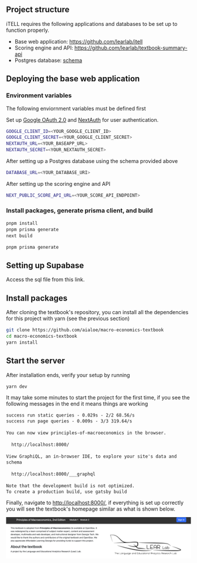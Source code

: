 ## Project structure

iTELL requires the following applications and databases to be set up to function properly.
* Base web application: <https://github.com/learlab/itell>
* Scoring engine and API: <https://github.com/learlab/textbook-summary-api>
* Postgres database: [schema]()

## Deploying the base web application

### Environment variables

The following enviornment variables must be defined first

Set up [Google OAuth 2.0](https://developers.google.com/identity/protocols/oauth2) and [NextAuth](https://next-auth.js.org/) for user authentication.

```bash
GOOGLE_CLIENT_ID=<YOUR_GOOGLE_CLIENT_ID>
GOOGLE_CLIENT_SECRET=<YOUR_GOOGLE_CLIENT_SECRET>
NEXTAUTH_URL=<YOUR_BASEAPP_URL>
NEXTAUTH_SECRET=<YOUR_NEXTAUTH_SECRET>
```

After setting up a Postgres database using the schema provided above
```bash
DATABASE_URL=<YOUR_DATABASE_URI>
```

After setting up the scoring engine and API
```bash
NEXT_PUBLIC_SCORE_API_URL=<YOUR_SCORE_API_ENDPOINT>
```

### Install packages, generate prisma client, and build



```bash
pnpm install
pnpm prisma generate
next build
```

```bash
pnpm prisma generate
```

## Setting up Supabase

Access the sql file from this link.





## Install packages

After cloning the textbook's repository, you can install all the dependencies for this project with yarn (see the previous section)

```bash
git clone https://github.com/aialoe/macro-economics-textbook
cd macro-economics-textbook
yarn install
```

## Start the server

After installation ends, verify your setup by running

```
yarn dev
```

It may take some minutes to start the project for the first time, if you see the following messages in the end it means things are working

```
success run static queries - 0.029s - 2/2 68.56/s
success run page queries - 0.009s - 3/3 319.64/s
⠀
You can now view principles-of-macroeconomics in the browser.
⠀
  http://localhost:8000/
⠀
View GraphiQL, an in-browser IDE, to explore your site's data and schema
⠀
  http://localhost:8000/___graphql
⠀
Note that the development build is not optimized.
To create a production build, use gatsby build
```

Finally, navigate to <http://localhost:8000/>, if everything is set up correctly you will see the textbook's homepage similar as what is shown below.

![](home.png)
